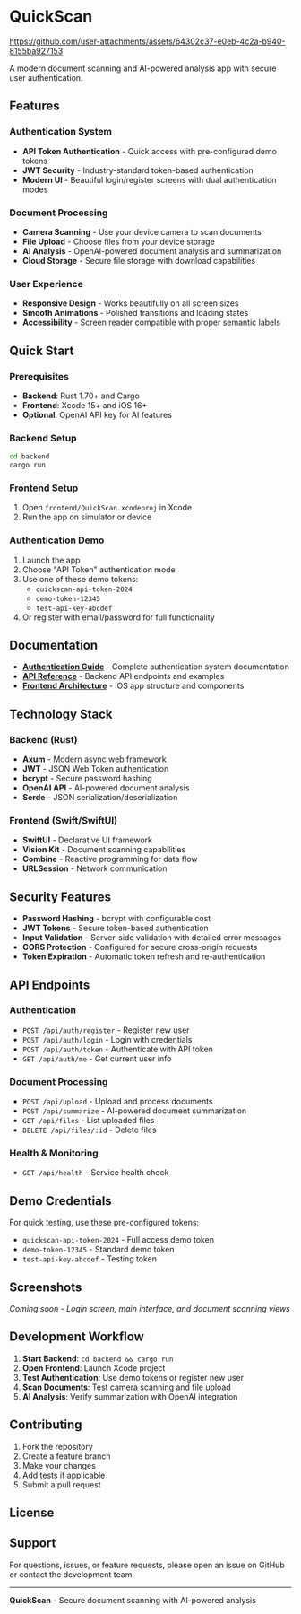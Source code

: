 # QuickScan

https://github.com/user-attachments/assets/64302c37-e0eb-4c2a-b940-8155ba927153




A modern document scanning and AI-powered analysis app with secure user authentication.

## Features

### Authentication System
- **API Token Authentication** - Quick access with pre-configured demo tokens
- **JWT Security** - Industry-standard token-based authentication
- **Modern UI** - Beautiful login/register screens with dual authentication modes

### Document Processing
- **Camera Scanning** - Use your device camera to scan documents
- **File Upload** - Choose files from your device storage
- **AI Analysis** - OpenAI-powered document analysis and summarization
- **Cloud Storage** - Secure file storage with download capabilities

### User Experience
- **Responsive Design** - Works beautifully on all screen sizes
- **Smooth Animations** - Polished transitions and loading states
- **Accessibility** - Screen reader compatible with proper semantic labels

## Quick Start

### Prerequisites
- **Backend**: Rust 1.70+ and Cargo
- **Frontend**: Xcode 15+ and iOS 16+
- **Optional**: OpenAI API key for AI features

### Backend Setup
```bash
cd backend
cargo run
```

### Frontend Setup
1. Open `frontend/QuickScan.xcodeproj` in Xcode
2. Run the app on simulator or device

### Authentication Demo
1. Launch the app
2. Choose "API Token" authentication mode
3. Use one of these demo tokens:
   - `quickscan-api-token-2024`
   - `demo-token-12345`
   - `test-api-key-abcdef`
4. Or register with email/password for full functionality

## Documentation

- [**Authentication Guide**](AUTHENTICATION.md) - Complete authentication system documentation
- [**API Reference**](docs/api.md) - Backend API endpoints and examples
- [**Frontend Architecture**](docs/frontend.md) - iOS app structure and components

## Technology Stack

### Backend (Rust)
- **Axum** - Modern async web framework
- **JWT** - JSON Web Token authentication
- **bcrypt** - Secure password hashing
- **OpenAI API** - AI-powered document analysis
- **Serde** - JSON serialization/deserialization

### Frontend (Swift/SwiftUI)
- **SwiftUI** - Declarative UI framework
- **Vision Kit** - Document scanning capabilities
- **Combine** - Reactive programming for data flow
- **URLSession** - Network communication

## Security Features

- **Password Hashing** - bcrypt with configurable cost
- **JWT Tokens** - Secure token-based authentication
- **Input Validation** - Server-side validation with detailed error messages
- **CORS Protection** - Configured for secure cross-origin requests
- **Token Expiration** - Automatic token refresh and re-authentication

## API Endpoints

### Authentication
- `POST /api/auth/register` - Register new user
- `POST /api/auth/login` - Login with credentials
- `POST /api/auth/token` - Authenticate with API token
- `GET /api/auth/me` - Get current user info

### Document Processing
- `POST /api/upload` - Upload and process documents
- `POST /api/summarize` - AI-powered document summarization
- `GET /api/files` - List uploaded files
- `DELETE /api/files/:id` - Delete files

### Health & Monitoring
- `GET /api/health` - Service health check

## Demo Credentials

For quick testing, use these pre-configured tokens:
- `quickscan-api-token-2024` - Full access demo token
- `demo-token-12345` - Standard demo token  
- `test-api-key-abcdef` - Testing token

## Screenshots

*Coming soon - Login screen, main interface, and document scanning views*

## Development Workflow

1. **Start Backend**: `cd backend && cargo run`
2. **Open Frontend**: Launch Xcode project
3. **Test Authentication**: Use demo tokens or register new user
4. **Scan Documents**: Test camera scanning and file upload
5. **AI Analysis**: Verify summarization with OpenAI integration

## Contributing

1. Fork the repository
2. Create a feature branch
3. Make your changes
4. Add tests if applicable
5. Submit a pull request

## License



## Support

For questions, issues, or feature requests, please open an issue on GitHub or contact the development team.

---

**QuickScan** - Secure document scanning with AI-powered analysis
